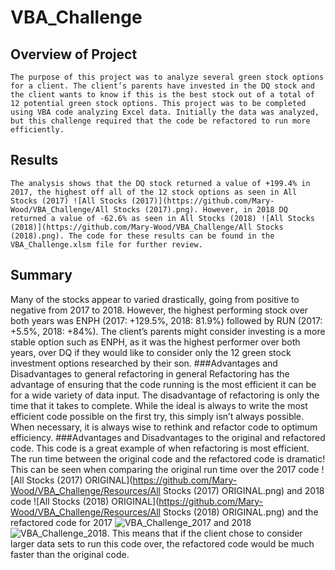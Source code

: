 # VBA_Challenge
## Overview of Project
	The purpose of this project was to analyze several green stock options for a client. The client’s parents have invested in the DQ stock and the client wants to know if this is the best stock out of a total of 12 potential green stock options. This project was to be completed using VBA code analyzing Excel data. Initially the data was analyzed, but this challenge required that the code be refactored to run more efficiently. 
## Results
	The analysis shows that the DQ stock returned a value of +199.4% in 2017, the highest off all of the 12 stock options as seen in All Stocks (2017) ![All Stocks (2017)](https://github.com/Mary-Wood/VBA_Challenge/All Stocks (2017).png). However, in 2018 DQ returned a value of -62.6% as seen in All Stocks (2018) ![All Stocks (2018)](https://github.com/Mary-Wood/VBA_Challenge/All Stocks (2018).png). The code for these results can be found in the VBA_Challenge.xlsm file for further review. 
## Summary
Many of the stocks appear to varied drastically, going from positive to negative from 2017 to 2018. However, the highest performing stock over both years was ENPH (2017: +129.5%, 2018: 81.9%) followed by RUN (2017: +5.5%, 2018: +84%). The client’s parents might consider investing is a more stable option such as ENPH, as it was the highest performer over both years, over DQ if they would like to consider only the 12 green stock investment options researched by their son. 
###Advantages and Disadvantages to general refactoring in general 
	Refactoring has the advantage of ensuring that the code running is the most efficient it can be for a wide variety of data input. The disadvantage of refactoring is only the time that it takes to complete. While the ideal is always to write the most efficient code possible on the first try, this simply isn’t always possible. When necessary, it is always wise to rethink and refactor code to optimum efficiency. 
###Advantages and Disadvantages to the original and refactored code. 
This code is a great example of when refactoring is most efficient. The run time between the original code and the refactored code is dramatic! This can be seen when comparing the original run time over the 2017 code ![All Stocks (2017) ORIGINAL](https://github.com/Mary-Wood/VBA_Challenge/Resources/All Stocks (2017) ORIGINAL.png) and 2018 code ![All Stocks (2018) ORIGINAL](https://github.com/Mary-Wood/VBA_Challenge/Resources/All Stocks (2018) ORIGINAL.png) and the refactored code for 2017 ![VBA_Challenge_2017](https://github.com/Mary-Wood/VBA_Challenge/Resources/VBA_Challenge_2017.png) and 2018 ![VBA_Challenge_2018](https://github.com/Mary-Wood/VBA_Challenge/Resources/VBA_Challenge_2018.png). This means that if the client chose to consider larger data sets to run this code over, the refactored code would be much faster than the original code. 

